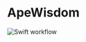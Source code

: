 # ApeWisdom

![Swift workflow](https://github.com/antl1p/ApeWisdomSwift/actions/workflows/bat.yml/badge.svg)
